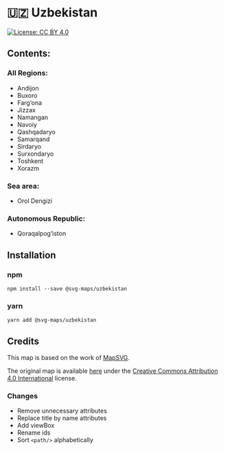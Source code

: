 # 🇺🇿 Uzbekistan

[![License: CC BY 4.0](https://img.shields.io/badge/License-CC%20BY%204.0-blue.svg)](https://creativecommons.org/licenses/by/4.0/)

## Contents:

### All Regions:
* Andijon
* Buxoro
* Farg‘ona
* Jizzax
* Namangan
* Navoiy
* Qashqadaryo
* Samarqand
* Sirdaryo
* Surxondaryo
* Toshkent
* Xorazm

### Sea area:
* Orol Dengizi

### Autonomous Republic:
* Qoraqalpog‘iston

## Installation

### npm

`npm install --save @svg-maps/uzbekistan`

### yarn

`yarn add @svg-maps/uzbekistan`

## Credits

This map is based on the work of [MapSVG](https://mapsvg.com).

The original map is available [here](https://mapsvg.com/maps/japan) under the [Creative Commons Attribution 4.0 International](https://creativecommons.org/licenses/by/4.0/) license.

### Changes

* Remove unnecessary attributes
* Replace title by name attributes
* Add viewBox
* Rename ids
* Sort `<path/>` alphabetically
